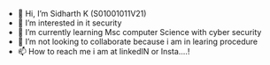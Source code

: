 - 👋 Hi, I’m Sidharth K (S01001011V21)
- 👀 I’m interested in it security
- 🌱 I’m currently learning Msc computer Science with cyber security
- 💞️ I’m not looking to collaborate because i am in learing procedure
- 📫 How to reach me i am at linkedIN or Insta....!

<!---
S01001011KV21/S01001011KV21 is a ✨ special ✨ repository because its `README.md` (this file) appears on your GitHub profile.
You can click the Preview link to take a look at your changes.
--->
